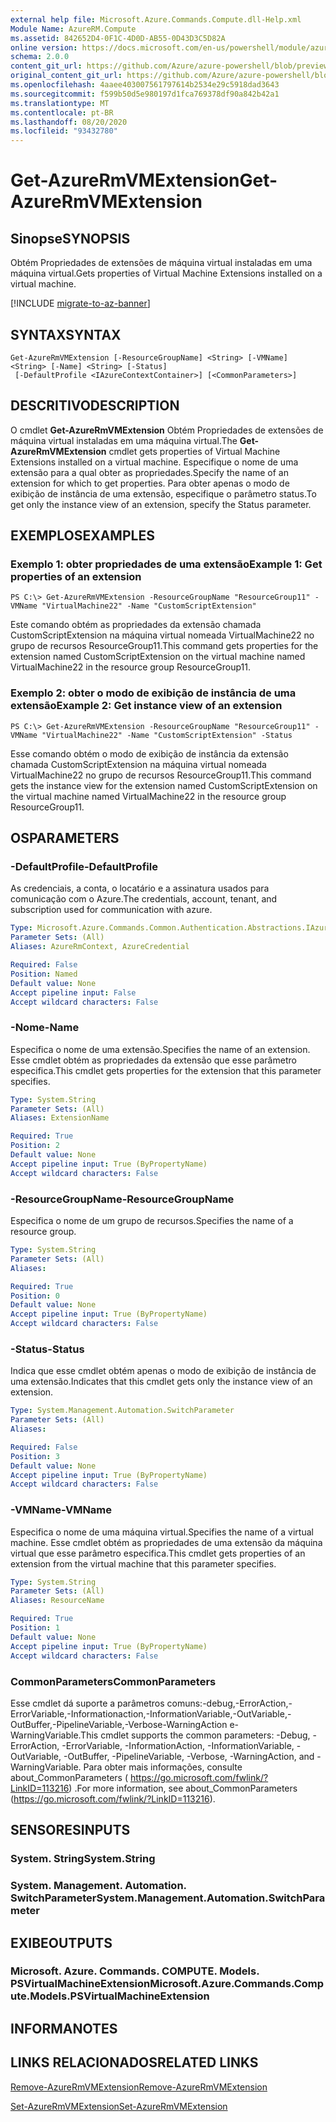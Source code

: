 ```yaml
---
external help file: Microsoft.Azure.Commands.Compute.dll-Help.xml
Module Name: AzureRM.Compute
ms.assetid: 842652D4-0F1C-4D0D-AB55-0D43D3C5D82A
online version: https://docs.microsoft.com/en-us/powershell/module/azurerm.compute/get-azurermvmextension
schema: 2.0.0
content_git_url: https://github.com/Azure/azure-powershell/blob/preview/src/ResourceManager/Compute/Commands.Compute/help/Get-AzureRmVMExtension.md
original_content_git_url: https://github.com/Azure/azure-powershell/blob/preview/src/ResourceManager/Compute/Commands.Compute/help/Get-AzureRmVMExtension.md
ms.openlocfilehash: 4aaee403007561797614b2534e29c5918dad3643
ms.sourcegitcommit: f599b50d5e980197d1fca769378df90a842b42a1
ms.translationtype: MT
ms.contentlocale: pt-BR
ms.lasthandoff: 08/20/2020
ms.locfileid: "93432780"
---
```

# <span data-ttu-id="dd852-101">Get-AzureRmVMExtension</span><span class="sxs-lookup"><span data-stu-id="dd852-101">Get-AzureRmVMExtension</span></span>

## <span data-ttu-id="dd852-102">Sinopse</span><span class="sxs-lookup"><span data-stu-id="dd852-102">SYNOPSIS</span></span>
<span data-ttu-id="dd852-103">Obtém Propriedades de extensões de máquina virtual instaladas em uma máquina virtual.</span><span class="sxs-lookup"><span data-stu-id="dd852-103">Gets properties of Virtual Machine Extensions installed on a virtual machine.</span></span>

[!INCLUDE [migrate-to-az-banner](../../includes/migrate-to-az-banner.md)]

## <span data-ttu-id="dd852-104">SYNTAX</span><span class="sxs-lookup"><span data-stu-id="dd852-104">SYNTAX</span></span>

```
Get-AzureRmVMExtension [-ResourceGroupName] <String> [-VMName] <String> [-Name] <String> [-Status]
 [-DefaultProfile <IAzureContextContainer>] [<CommonParameters>]
```

## <span data-ttu-id="dd852-105">DESCRITIVO</span><span class="sxs-lookup"><span data-stu-id="dd852-105">DESCRIPTION</span></span>
<span data-ttu-id="dd852-106">O cmdlet **Get-AzureRmVMExtension** Obtém Propriedades de extensões de máquina virtual instaladas em uma máquina virtual.</span><span class="sxs-lookup"><span data-stu-id="dd852-106">The **Get-AzureRmVMExtension** cmdlet gets properties of Virtual Machine Extensions installed on a virtual machine.</span></span>
<span data-ttu-id="dd852-107">Especifique o nome de uma extensão para a qual obter as propriedades.</span><span class="sxs-lookup"><span data-stu-id="dd852-107">Specify the name of an extension for which to get properties.</span></span>
<span data-ttu-id="dd852-108">Para obter apenas o modo de exibição de instância de uma extensão, especifique o parâmetro status.</span><span class="sxs-lookup"><span data-stu-id="dd852-108">To get only the instance view of an extension, specify the Status parameter.</span></span>

## <span data-ttu-id="dd852-109">EXEMPLOS</span><span class="sxs-lookup"><span data-stu-id="dd852-109">EXAMPLES</span></span>

### <span data-ttu-id="dd852-110">Exemplo 1: obter propriedades de uma extensão</span><span class="sxs-lookup"><span data-stu-id="dd852-110">Example 1: Get properties of an extension</span></span>
```
PS C:\> Get-AzureRmVMExtension -ResourceGroupName "ResourceGroup11" -VMName "VirtualMachine22" -Name "CustomScriptExtension"
```

<span data-ttu-id="dd852-111">Este comando obtém as propriedades da extensão chamada CustomScriptExtension na máquina virtual nomeada VirtualMachine22 no grupo de recursos ResourceGroup11.</span><span class="sxs-lookup"><span data-stu-id="dd852-111">This command gets properties for the extension named CustomScriptExtension on the virtual machine named VirtualMachine22 in the resource group ResourceGroup11.</span></span>

### <span data-ttu-id="dd852-112">Exemplo 2: obter o modo de exibição de instância de uma extensão</span><span class="sxs-lookup"><span data-stu-id="dd852-112">Example 2: Get instance view of an extension</span></span>
```
PS C:\> Get-AzureRmVMExtension -ResourceGroupName "ResourceGroup11" -VMName "VirtualMachine22" -Name "CustomScriptExtension" -Status
```

<span data-ttu-id="dd852-113">Esse comando obtém o modo de exibição de instância da extensão chamada CustomScriptExtension na máquina virtual nomeada VirtualMachine22 no grupo de recursos ResourceGroup11.</span><span class="sxs-lookup"><span data-stu-id="dd852-113">This command gets the instance view for the extension named CustomScriptExtension on the virtual machine named VirtualMachine22 in the resource group ResourceGroup11.</span></span>

## <span data-ttu-id="dd852-114">OS</span><span class="sxs-lookup"><span data-stu-id="dd852-114">PARAMETERS</span></span>

### <span data-ttu-id="dd852-115">-DefaultProfile</span><span class="sxs-lookup"><span data-stu-id="dd852-115">-DefaultProfile</span></span>
<span data-ttu-id="dd852-116">As credenciais, a conta, o locatário e a assinatura usados para comunicação com o Azure.</span><span class="sxs-lookup"><span data-stu-id="dd852-116">The credentials, account, tenant, and subscription used for communication with azure.</span></span>

```yaml
Type: Microsoft.Azure.Commands.Common.Authentication.Abstractions.IAzureContextContainer
Parameter Sets: (All)
Aliases: AzureRmContext, AzureCredential

Required: False
Position: Named
Default value: None
Accept pipeline input: False
Accept wildcard characters: False
```

### <span data-ttu-id="dd852-117">-Nome</span><span class="sxs-lookup"><span data-stu-id="dd852-117">-Name</span></span>
<span data-ttu-id="dd852-118">Especifica o nome de uma extensão.</span><span class="sxs-lookup"><span data-stu-id="dd852-118">Specifies the name of an extension.</span></span>
<span data-ttu-id="dd852-119">Esse cmdlet obtém as propriedades da extensão que esse parâmetro especifica.</span><span class="sxs-lookup"><span data-stu-id="dd852-119">This cmdlet gets properties for the extension that this parameter specifies.</span></span>

```yaml
Type: System.String
Parameter Sets: (All)
Aliases: ExtensionName

Required: True
Position: 2
Default value: None
Accept pipeline input: True (ByPropertyName)
Accept wildcard characters: False
```

### <span data-ttu-id="dd852-120">-ResourceGroupName</span><span class="sxs-lookup"><span data-stu-id="dd852-120">-ResourceGroupName</span></span>
<span data-ttu-id="dd852-121">Especifica o nome de um grupo de recursos.</span><span class="sxs-lookup"><span data-stu-id="dd852-121">Specifies the name of a resource group.</span></span>

```yaml
Type: System.String
Parameter Sets: (All)
Aliases:

Required: True
Position: 0
Default value: None
Accept pipeline input: True (ByPropertyName)
Accept wildcard characters: False
```

### <span data-ttu-id="dd852-122">-Status</span><span class="sxs-lookup"><span data-stu-id="dd852-122">-Status</span></span>
<span data-ttu-id="dd852-123">Indica que esse cmdlet obtém apenas o modo de exibição de instância de uma extensão.</span><span class="sxs-lookup"><span data-stu-id="dd852-123">Indicates that this cmdlet gets only the instance view of an extension.</span></span>

```yaml
Type: System.Management.Automation.SwitchParameter
Parameter Sets: (All)
Aliases:

Required: False
Position: 3
Default value: None
Accept pipeline input: True (ByPropertyName)
Accept wildcard characters: False
```

### <span data-ttu-id="dd852-124">-VMName</span><span class="sxs-lookup"><span data-stu-id="dd852-124">-VMName</span></span>
<span data-ttu-id="dd852-125">Especifica o nome de uma máquina virtual.</span><span class="sxs-lookup"><span data-stu-id="dd852-125">Specifies the name of a virtual machine.</span></span>
<span data-ttu-id="dd852-126">Esse cmdlet obtém as propriedades de uma extensão da máquina virtual que esse parâmetro especifica.</span><span class="sxs-lookup"><span data-stu-id="dd852-126">This cmdlet gets properties of an extension from the virtual machine that this parameter specifies.</span></span>

```yaml
Type: System.String
Parameter Sets: (All)
Aliases: ResourceName

Required: True
Position: 1
Default value: None
Accept pipeline input: True (ByPropertyName)
Accept wildcard characters: False
```

### <span data-ttu-id="dd852-127">CommonParameters</span><span class="sxs-lookup"><span data-stu-id="dd852-127">CommonParameters</span></span>
<span data-ttu-id="dd852-128">Esse cmdlet dá suporte a parâmetros comuns:-debug,-ErrorAction,-ErrorVariable,-Informationaction,-InformationVariable,-OutVariable,-OutBuffer,-PipelineVariable,-Verbose-WarningAction e-WarningVariable.</span><span class="sxs-lookup"><span data-stu-id="dd852-128">This cmdlet supports the common parameters: -Debug, -ErrorAction, -ErrorVariable, -InformationAction, -InformationVariable, -OutVariable, -OutBuffer, -PipelineVariable, -Verbose, -WarningAction, and -WarningVariable.</span></span> <span data-ttu-id="dd852-129">Para obter mais informações, consulte about_CommonParameters ( https://go.microsoft.com/fwlink/?LinkID=113216) .</span><span class="sxs-lookup"><span data-stu-id="dd852-129">For more information, see about_CommonParameters (https://go.microsoft.com/fwlink/?LinkID=113216).</span></span>

## <span data-ttu-id="dd852-130">SENSORES</span><span class="sxs-lookup"><span data-stu-id="dd852-130">INPUTS</span></span>

### <span data-ttu-id="dd852-131">System. String</span><span class="sxs-lookup"><span data-stu-id="dd852-131">System.String</span></span>

### <span data-ttu-id="dd852-132">System. Management. Automation. SwitchParameter</span><span class="sxs-lookup"><span data-stu-id="dd852-132">System.Management.Automation.SwitchParameter</span></span>

## <span data-ttu-id="dd852-133">EXIBE</span><span class="sxs-lookup"><span data-stu-id="dd852-133">OUTPUTS</span></span>

### <span data-ttu-id="dd852-134">Microsoft. Azure. Commands. COMPUTE. Models. PSVirtualMachineExtension</span><span class="sxs-lookup"><span data-stu-id="dd852-134">Microsoft.Azure.Commands.Compute.Models.PSVirtualMachineExtension</span></span>

## <span data-ttu-id="dd852-135">INFORMA</span><span class="sxs-lookup"><span data-stu-id="dd852-135">NOTES</span></span>

## <span data-ttu-id="dd852-136">LINKS RELACIONADOS</span><span class="sxs-lookup"><span data-stu-id="dd852-136">RELATED LINKS</span></span>

[<span data-ttu-id="dd852-137">Remove-AzureRmVMExtension</span><span class="sxs-lookup"><span data-stu-id="dd852-137">Remove-AzureRmVMExtension</span></span>](./Remove-AzureRmVMExtension.md)

[<span data-ttu-id="dd852-138">Set-AzureRmVMExtension</span><span class="sxs-lookup"><span data-stu-id="dd852-138">Set-AzureRmVMExtension</span></span>](./Set-AzureRmVMExtension.md)


